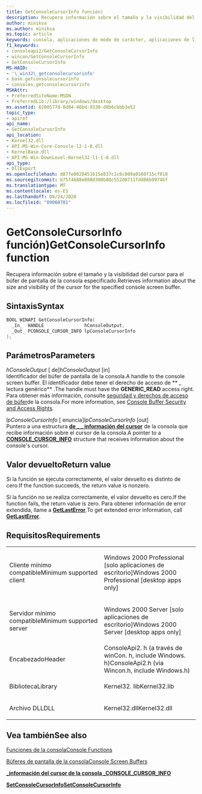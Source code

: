 ```yaml
---
title: GetConsoleCursorInfo función)
description: Recupera información sobre el tamaño y la visibilidad del cursor para el búfer de pantalla de la consola especificado.
author: miniksa
ms.author: miniksa
ms.topic: article
keywords: consola, aplicaciones de modo de carácter, aplicaciones de línea de comandos, aplicaciones de terminal, API de consola
f1_keywords:
- consoleapi2/GetConsoleCursorInfo
- wincon/GetConsoleCursorInfo
- GetConsoleCursorInfo
MS-HAID:
- '\_win32\_getconsolecursorinfo'
- base.getconsolecursorinfo
- consoles.getconsolecursorinfo
MSHAttr:
- PreferredSiteName:MSDN
- PreferredLib:/library/windows/desktop
ms.assetid: 6200577d-8d84-46bd-9330-d0b6cbbb3e52
topic_type:
- apiref
api_name:
- GetConsoleCursorInfo
api_location:
- Kernel32.dll
- API-MS-Win-Core-Console-l2-1-0.dll
- KernelBase.dll
- API-MS-Win-DownLevel-Kernel32-l1-1-0.dll
api_type:
- DllExport
ms.openlocfilehash: d87fe0828451615e837c1c6c809a0160f15cf018
ms.sourcegitcommit: b75f4688e080d300b80c552d0711fdd86b9974bf
ms.translationtype: MT
ms.contentlocale: es-ES
ms.lasthandoff: 08/24/2020
ms.locfileid: "89060701"
---
```

# <a name="getconsolecursorinfo-function"></a><span data-ttu-id="f65c6-104">GetConsoleCursorInfo función)</span><span class="sxs-lookup"><span data-stu-id="f65c6-104">GetConsoleCursorInfo function</span></span>


<span data-ttu-id="f65c6-105">Recupera información sobre el tamaño y la visibilidad del cursor para el búfer de pantalla de la consola especificado.</span><span class="sxs-lookup"><span data-stu-id="f65c6-105">Retrieves information about the size and visibility of the cursor for the specified console screen buffer.</span></span>

<a name="syntax"></a><span data-ttu-id="f65c6-106">Sintaxis</span><span class="sxs-lookup"><span data-stu-id="f65c6-106">Syntax</span></span>
------

```C
BOOL WINAPI GetConsoleCursorInfo(
  _In_  HANDLE               hConsoleOutput,
  _Out_ PCONSOLE_CURSOR_INFO lpConsoleCursorInfo
);
```

<a name="parameters"></a><span data-ttu-id="f65c6-107">Parámetros</span><span class="sxs-lookup"><span data-stu-id="f65c6-107">Parameters</span></span>
----------

<span data-ttu-id="f65c6-108">*hConsoleOutput* \[ de\]</span><span class="sxs-lookup"><span data-stu-id="f65c6-108">*hConsoleOutput* \[in\]</span></span>  
<span data-ttu-id="f65c6-109">Identificador del búfer de pantalla de la consola.</span><span class="sxs-lookup"><span data-stu-id="f65c6-109">A handle to the console screen buffer.</span></span> <span data-ttu-id="f65c6-110">El identificador debe tener el derecho de acceso de \*\* \_ lectura genérico\*\* .</span><span class="sxs-lookup"><span data-stu-id="f65c6-110">The handle must have the **GENERIC\_READ** access right.</span></span> <span data-ttu-id="f65c6-111">Para obtener más información, consulte [seguridad y derechos de acceso de búfer](console-buffer-security-and-access-rights.md)de la consola.</span><span class="sxs-lookup"><span data-stu-id="f65c6-111">For more information, see [Console Buffer Security and Access Rights](console-buffer-security-and-access-rights.md).</span></span>

<span data-ttu-id="f65c6-112">*lpConsoleCursorInfo* \[ enuncia\]</span><span class="sxs-lookup"><span data-stu-id="f65c6-112">*lpConsoleCursorInfo* \[out\]</span></span>  
<span data-ttu-id="f65c6-113">Puntero a una estructura [**de \_ \_ información del cursor**](console-cursor-info-str.md) de la consola que recibe información sobre el cursor de la consola.</span><span class="sxs-lookup"><span data-stu-id="f65c6-113">A pointer to a [**CONSOLE\_CURSOR\_INFO**](console-cursor-info-str.md) structure that receives information about the console's cursor.</span></span>

<a name="return-value"></a><span data-ttu-id="f65c6-114">Valor devuelto</span><span class="sxs-lookup"><span data-stu-id="f65c6-114">Return value</span></span>
------------

<span data-ttu-id="f65c6-115">Si la función se ejecuta correctamente, el valor devuelto es distinto de cero.</span><span class="sxs-lookup"><span data-stu-id="f65c6-115">If the function succeeds, the return value is nonzero.</span></span>

<span data-ttu-id="f65c6-116">Si la función no se realiza correctamente, el valor devuelto es cero.</span><span class="sxs-lookup"><span data-stu-id="f65c6-116">If the function fails, the return value is zero.</span></span> <span data-ttu-id="f65c6-117">Para obtener información de error extendida, llame a [**GetLastError**](https://msdn.microsoft.com/library/windows/desktop/ms679360).</span><span class="sxs-lookup"><span data-stu-id="f65c6-117">To get extended error information, call [**GetLastError**](https://msdn.microsoft.com/library/windows/desktop/ms679360).</span></span>

<a name="requirements"></a><span data-ttu-id="f65c6-118">Requisitos</span><span class="sxs-lookup"><span data-stu-id="f65c6-118">Requirements</span></span>
------------

<table>
<colgroup>
<col width="50%" />
<col width="50%" />
</colgroup>
<tbody>
<tr class="odd">
<td><p><span data-ttu-id="f65c6-119">Cliente mínimo compatible</span><span class="sxs-lookup"><span data-stu-id="f65c6-119">Minimum supported client</span></span></p></td>
<td><p><span data-ttu-id="f65c6-120">Windows 2000 Professional [solo aplicaciones de escritorio]</span><span class="sxs-lookup"><span data-stu-id="f65c6-120">Windows 2000 Professional [desktop apps only]</span></span></p></td>
</tr>
<tr class="even">
<td><p><span data-ttu-id="f65c6-121">Servidor mínimo compatible</span><span class="sxs-lookup"><span data-stu-id="f65c6-121">Minimum supported server</span></span></p></td>
<td><p><span data-ttu-id="f65c6-122">Windows 2000 Server [solo aplicaciones de escritorio]</span><span class="sxs-lookup"><span data-stu-id="f65c6-122">Windows 2000 Server [desktop apps only]</span></span></p></td>
</tr>
<tr class="odd">
<td><p><span data-ttu-id="f65c6-123">Encabezado</span><span class="sxs-lookup"><span data-stu-id="f65c6-123">Header</span></span></p></td>
<td><span data-ttu-id="f65c6-124">ConsoleApi2. h (a través de winCon. h, include Windows. h)</span><span class="sxs-lookup"><span data-stu-id="f65c6-124">ConsoleApi2.h (via Wincon.h, include Windows.h)</span></span></td>
</tr>
<tr class="even">
<td><p><span data-ttu-id="f65c6-125">Biblioteca</span><span class="sxs-lookup"><span data-stu-id="f65c6-125">Library</span></span></p></td>
<td><span data-ttu-id="f65c6-126">Kernel32. lib</span><span class="sxs-lookup"><span data-stu-id="f65c6-126">Kernel32.lib</span></span></td>
</tr>
<tr class="odd">
<td><p><span data-ttu-id="f65c6-127">Archivo DLL</span><span class="sxs-lookup"><span data-stu-id="f65c6-127">DLL</span></span></p></td>
<td><span data-ttu-id="f65c6-128">Kernel32.dll</span><span class="sxs-lookup"><span data-stu-id="f65c6-128">Kernel32.dll</span></span></td>
</tr>
<tr class="even">
</tr>
<tr class="odd">
</tr>
<tr class="even">
</tr>
</tbody>
</table>

## <a name="span-idsee_alsospansee-also"></a><span data-ttu-id="f65c6-129"><span id="see_also"></span>Vea también</span><span class="sxs-lookup"><span data-stu-id="f65c6-129"><span id="see_also"></span>See also</span></span>


[<span data-ttu-id="f65c6-130">Funciones de la consola</span><span class="sxs-lookup"><span data-stu-id="f65c6-130">Console Functions</span></span>](console-functions.md)

[<span data-ttu-id="f65c6-131">Búferes de pantalla de la consola</span><span class="sxs-lookup"><span data-stu-id="f65c6-131">Console Screen Buffers</span></span>](console-screen-buffers.md)

[<span data-ttu-id="f65c6-132">**\_información del cursor de la consola \_**</span><span class="sxs-lookup"><span data-stu-id="f65c6-132">**CONSOLE\_CURSOR\_INFO**</span></span>](console-cursor-info-str.md)

[<span data-ttu-id="f65c6-133">**SetConsoleCursorInfo**</span><span class="sxs-lookup"><span data-stu-id="f65c6-133">**SetConsoleCursorInfo**</span></span>](setconsolecursorinfo.md)

 

 





